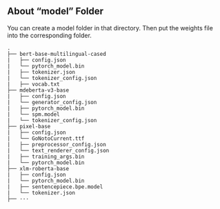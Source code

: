 ## About “model” Folder

You can create a model folder in that directory. Then put the weights file into the corresponding folder.

```
.
├── bert-base-multilingual-cased
|   ├── config.json
|   └── pytorch_model.bin
|   ├── tokenizer.json
|   └── tokenizer_config.json
|   ├── vocab.txt
├── mdeberta-v3-base
|   ├── config.json
|   └── generator_config.json
|   ├── pytorch_model.bin
|   └── spm.model
|   └── tokenizer_config.json
├── pixel-base
|   ├── config.json
|   └── GoNotoCurrent.ttf
|   ├── preprocessor_config.json
|   └── text_renderer_config.json
|   ├── training_args.bin
|   └── pytorch_model.bin
├── xlm-roberta-base
|   ├── config.json
|   └── pytorch_model.bin
|   ├── sentencepiece.bpe.model
|   └── tokenizer.json
├── ···
```
